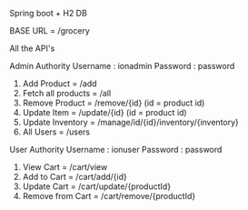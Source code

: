 Spring boot + H2 DB

BASE URL = /grocery

All the API's

Admin Authority
Username : ionadmin
Password : password

1. Add Product = /add
2. Fetch all products = /all
3. Remove Product = /remove/{id} (id = product id)
4. Update Item = /update/{id} (id = product id)
5. Update Inventory = /manage/id/{id}/inventory/{inventory}
6. All Users = /users

User Authority
Username : ionuser
Password : password

1. View Cart = /cart/view
2. Add to Cart = /cart/add/{id}
3. Update Cart = /cart/update/{productId}
4. Remove from Cart = /cart/remove/{productId}
